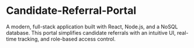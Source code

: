 # Candidate-Referral-Portal
A modern, full-stack application built with React, Node.js, and a NoSQL database. This portal simplifies candidate referrals with an intuitive UI, real-time tracking, and role-based access control.
